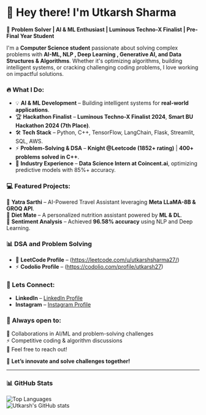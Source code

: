 # 👋 Hey there! I'm Utkarsh Sharma  
🚀 **Problem Solver | AI & ML Enthusiast | Luminous Techno-X Finalist | Pre-Final Year Student**  

I'm a **Computer Science student** passionate about solving complex problems with **AI-ML, NLP , Deep Learning , Generative AI, and Data Structures & Algorithms**. Whether it's optimizing algorithms, building intelligent systems, or cracking challenging coding problems, I love working on impactful solutions.  

### 🔥 What I Do:  
- 💡 **AI & ML Development** – Building intelligent systems for **real-world applications**.  
- 🏆 **Hackathon Finalist** – **Luminous Techno-X Finalist 2024**, **Smart BU Hackathon 2024 (7th Place)**.  
- 🛠️ **Tech Stack** – Python, C++, TensorFlow, LangChain, Flask, Streamlit, SQL, AWS.  
- ⚡ **Problem-Solving & DSA** – **Knight @Leetcode (1852+ rating)** | **400+ problems solved in C++**.  
- 💼 **Industry Experience** – **Data Science Intern at Coincent.ai**, optimizing predictive models with 85%+ accuracy.  

### 💻 Featured Projects:  
🚗 **Yatra Sarthi** – AI-Powered Travel Assistant leveraging **Meta LLaMA-8B & GROQ API**.  
🥗 **Diet Mate** – A personalized nutrition assistant powered by **ML & DL**.  
📝 **Sentiment Analysis** – Achieved **96.58% accuracy** using NLP and Deep Learning.  

### 📊 DSA and Problem Solving  
- 🏅 **LeetCode Profile** – (https://leetcode.com/u/utkarshsharma27/) 
- ⚡ **Codolio Profile** – (https://codolio.com/profile/utkarsh27)

### 📌 Lets Connect: 
- **LinkedIn** – [LinkedIn Profile](https://www.linkedin.com/in/utkarsh-sharma-53b77b243/)
- **Instagram** – [Instagram Profile](https://www.instagram.com/_utkarsh.sharma__/)  

### 🎯 Always open to:  
💬 Collaborations in AI/ML and problem-solving challenges  
⚡ Competitive coding & algorithm discussions  
📩 Feel free to reach out!  

🚀 **Let’s innovate and solve challenges together!**  

---

### 📊 GitHub Stats  
![Top Languages](https://github-readme-stats.vercel.app/api/top-langs/?username=utkarsh-2706&layout=compact&theme=radical)  
![Utkarsh's GitHub stats](https://github-readme-stats.vercel.app/api?username=utkarsh-2706&show_icons=true&theme=radical)  


<!--
**utkarsh-2706/utkarsh-2706** is a ✨ _special_ ✨ repository because its `README.md` (this file) appears on your GitHub profile.

Here are some ideas to get you started:

- 🔭 I’m currently working on ...
- 🌱 I’m currently learning ...
- 👯 I’m looking to collaborate on ...
- 🤔 I’m looking for help with ...
- 💬 Ask me about ...
- 📫 How to reach me: ...
- 😄 Pronouns: ...
- ⚡ Fun fact: ...
-->
